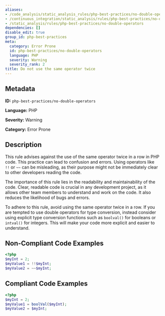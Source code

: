 ```yaml
---
aliases:
- /code_analysis/static_analysis_rules/php-best-practices/no-double-operators
- /continuous_integration/static_analysis/rules/php-best-practices/no-double-operators
- /static_analysis/rules/php-best-practices/no-double-operators
dependencies: []
disable_edit: true
group_id: php-best-practices
meta:
  category: Error Prone
  id: php-best-practices/no-double-operators
  language: PHP
  severity: Warning
  severity_rank: 2
title: Do not use the same operator twice
---
```

<!--  SOURCED FROM https://github.com/DataDog/datadog-static-analyzer-rule-docs -->


## Metadata
**ID:** `php-best-practices/no-double-operators`

**Language:** PHP

**Severity:** Warning

**Category:** Error Prone

## Description
This rule advises against the use of the same operator twice in a row in PHP code. This practice can lead to confusion and errors. Using operators like `!!` or `~~` can be misleading, as their purpose might not be immediately clear to other developers reading the code.

The importance of this rule lies in the readability and maintainability of the code. Clear, readable code is crucial in any development project, as it allows other team members to understand and work on the code. It also reduces the likelihood of bugs and errors.

To adhere to this rule, avoid using the same operator twice in a row. If you are tempted to use double operators for type conversion, instead consider using explicit type conversion functions such as `boolval()` for booleans or `intval()` for integers. This will make your code more explicit and easier to understand.

## Non-Compliant Code Examples
```php
<?php
$myInt = 2;
$myValue1 = !!$myInt;
$myValue2 = ~~$myInt;
```

## Compliant Code Examples
```php
<?php
$myInt = 2;
$myValue1 = boolVal($myInt);
$myValue2 = $myInt;
```
